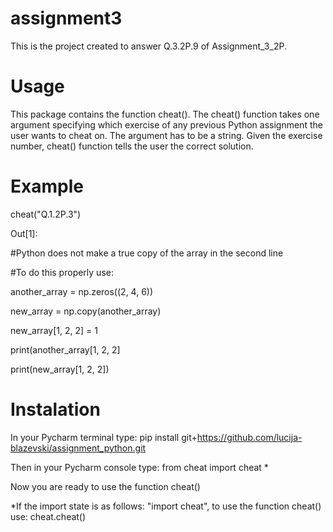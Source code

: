 # assignment3
This is the project created to answer Q.3.2P.9 of Assignment_3_2P.


# Usage
This package contains the function cheat().
The cheat() function takes one argument specifying which exercise of any previous Python assignment the user wants to cheat on. 
The argument has to be a string.
Given the exercise number, cheat() function tells the user the correct solution.


# Example
cheat("Q.1.2P.3")


Out[1]:

#Python does not make a true copy of the array in the second line 

#To do this properly use:

another_array = np.zeros((2, 4, 6))

new_array = np.copy(another_array)

new_array[1, 2, 2] = 1

print(another_array[1, 2, 2]

print(new_array[1, 2, 2])



# Instalation
In your Pycharm terminal type: pip install git+https://github.com/lucija-blazevski/assignment_python.git


Then in your Pycharm console type: from cheat import cheat * 


Now you are ready to use the function cheat()


*If the import state is as follows: "import cheat", to use the function cheat() use: cheat.cheat()
